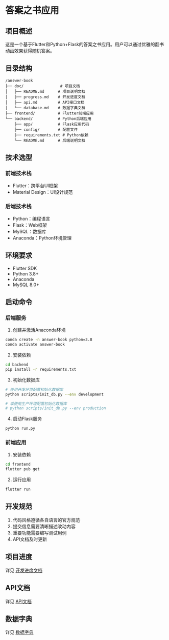 # 答案之书应用

## 项目概述
这是一个基于Flutter和Python+Flask的答案之书应用。用户可以通过优雅的翻书动画效果获得随机答案。

## 目录结构
```
/answer-book
├── doc/                # 项目文档
│   ├── README.md      # 项目说明文档
│   ├── progress.md    # 开发进度文档
│   ├── api.md         # API接口文档
│   └── database.md    # 数据字典文档
├── frontend/          # Flutter前端应用
└── backend/           # Python后端应用
    ├── app/           # Flask应用代码
    ├── config/        # 配置文件
    ├── requirements.txt # Python依赖
    └── README.md      # 后端说明文档
```

## 技术选型

### 前端技术栈
- Flutter：跨平台UI框架
- Material Design：UI设计规范

### 后端技术栈
- Python：编程语言
- Flask：Web框架
- MySQL：数据库
- Anaconda：Python环境管理

## 环境要求
- Flutter SDK
- Python 3.8+
- Anaconda
- MySQL 8.0+

## 启动命令

### 后端服务
1. 创建并激活Anaconda环境
```bash
conda create -n answer-book python=3.8
conda activate answer-book
```

2. 安装依赖
```bash
cd backend
pip install -r requirements.txt
```

3. 初始化数据库
```bash
# 使用开发环境配置初始化数据库
python scripts/init_db.py --env development

# 或使用生产环境配置初始化数据库
# python scripts/init_db.py --env production
```

4. 启动Flask服务
```bash
python run.py
```

### 前端应用
1. 安装依赖
```bash
cd frontend
flutter pub get
```

2. 运行应用
```bash
flutter run
```

## 开发规范
1. 代码风格遵循各自语言的官方规范
2. 提交信息需要清晰描述改动内容
3. 重要功能需要编写测试用例
4. API文档及时更新

## 项目进度
详见 [开发进度文档](./progress.md)

## API文档
详见 [API文档](./api.md)

## 数据字典
详见 [数据字典](./database.md)